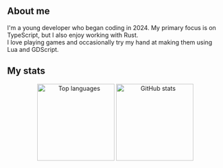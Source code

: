 <h2>About me</h2>

I'm a young developer who began coding in 2024. My primary focus is on TypeScript, but I also enjoy working with Rust.  
I love playing games and occasionally try my hand at making them using Lua and GDScript.

<h2>My stats</h2>

<div align="center">
  <img src="https://github-readme-stats.vercel.app/api/top-langs/?username=Exefer&layout=compact&theme=onedark" height="180em" alt="Top languages" />
  <img src="https://github-readme-stats.vercel.app/api?username=exefer&theme=onedark&show_icons=true" height="180em" alt="GitHub stats" />
</div>
